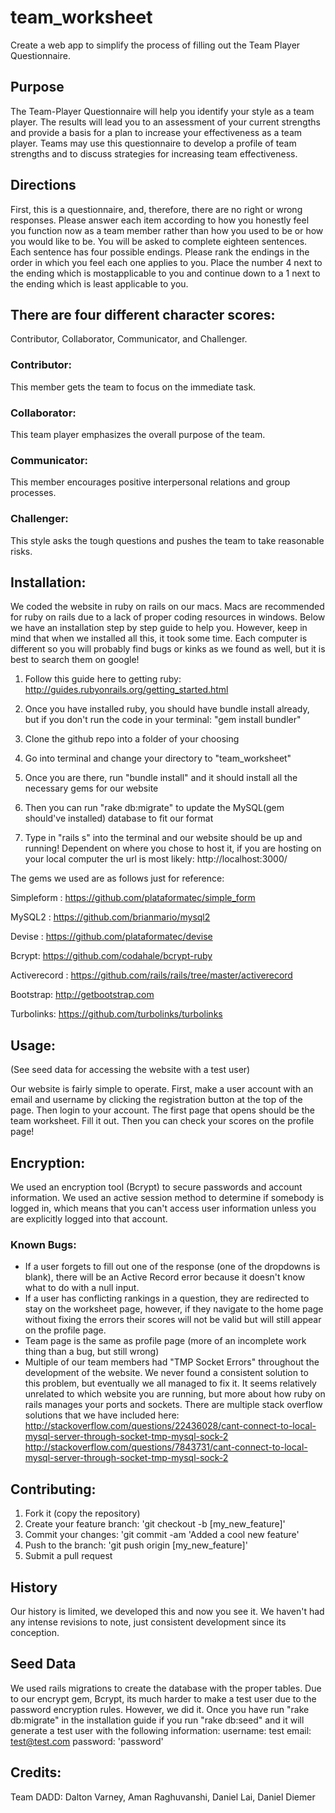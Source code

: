 # team_worksheet

Create a web app to simplify the process of filling out the Team Player Questionnaire. 


## Purpose

The Team-Player Questionnaire will help you identify your style as a team player. The results will lead you to an assessment of your current strengths and provide a basis for a plan to increase your effectiveness as a team player. Teams may use this questionnaire to develop a profile of team strengths and to discuss strategies for increasing team effectiveness.

## Directions

First, this is a questionnaire, and, therefore, there are no right or wrong responses. Please answer each item according to how you honestly feel you function now as a team member rather than how you used to be or how you would like to be.   You will be asked to complete eighteen sentences. Each sentence has four possible endings. Please rank the endings in the order in which you feel each one applies to you. Place the number 4 next to the ending which is mostapplicable to you and continue down to a 1 next to the ending which is least
applicable to you.

## There are four different character scores: 
Contributor, Collaborator, Communicator, and Challenger.

### Contributor: 
This member gets the team to focus on the immediate task.

### Collaborator:
This team player emphasizes the overall purpose of the team.

### Communicator:
This member encourages positive interpersonal relations and group processes.

### Challenger:
This style asks the tough questions and pushes the team to take reasonable risks.


## Installation:
We coded the website in ruby on rails on our macs. Macs are recommended for ruby on rails due to a lack of proper coding resources in windows. Below we have an installation step by step guide to help you. However, keep in mind that when we installed all this, it took some time. Each computer is different so you will probably find bugs or kinks as we found as well, but it is best to search them on google!

1. Follow this guide here to getting ruby: http://guides.rubyonrails.org/getting_started.html

2. Once you have installed ruby, you should have bundle install already, but if you don't run the code in your terminal: 
"gem install bundler"

3. Clone the github repo into a folder of your choosing

4. Go into terminal and change your directory to "team_worksheet"

5. Once you are there, run "bundle install" and it should install all the necessary gems for our website

6. Then you can run "rake db:migrate" to update the MySQL(gem should've installed) database to fit our format

7. Type in "rails s" into the terminal and our website should be up and running! Dependent on where you chose to host it, if you are hosting on your local computer the url is most likely: http://localhost:3000/



The gems we used are as follows just for reference:

Simpleform : 
https://github.com/plataformatec/simple_form

MySQL2 : 
https://github.com/brianmario/mysql2

Devise :
https://github.com/plataformatec/devise

Bcrypt:
https://github.com/codahale/bcrypt-ruby

Activerecord :
https://github.com/rails/rails/tree/master/activerecord

Bootstrap:
http://getbootstrap.com

Turbolinks:
https://github.com/turbolinks/turbolinks


## Usage:
(See seed data for accessing the website with a test user)

Our website is fairly simple to operate. First, make a user account with an email and username by clicking the registration button at the top of the page. Then login to your account. The first page that opens should be the team worksheet. Fill it out. Then you can check your scores on the profile page!

## Encryption:
We used an encryption tool (Bcrypt) to secure passwords and account information. We used an active session method to determine if somebody is logged in, which means that you can't access user information unless you are explicitly logged into that account. 

### Known Bugs:
- If a user forgets to fill out one of the response (one of the dropdowns is blank), there will be an Active Record error because it doesn't know what to do with a null input.
- If a user has conflicting rankings in a question, they are redirected to stay on the worksheet page, however, if they navigate to the home page without fixing the errors their scores will not be valid but will still appear on the profile page.
- Team page is the same as profile page (more of an incomplete work thing than a bug, but still wrong)
- Multiple of our team members had "TMP Socket Errors" throughout the development of the website. We never found a consistent solution to this problem, but eventually we all managed to fix it. It seems relatively unrelated to which website you are running, but more about how ruby on rails manages your ports and sockets. There are multiple stack overflow solutions that we have included here:
http://stackoverflow.com/questions/22436028/cant-connect-to-local-mysql-server-through-socket-tmp-mysql-sock-2
http://stackoverflow.com/questions/7843731/cant-connect-to-local-mysql-server-through-socket-tmp-mysql-sock-2

## Contributing:
1. Fork it (copy the repository)
2. Create your feature branch: 'git checkout -b [my_new_feature]'
3. Commit your changes: 'git commit -am 'Added a cool new feature'
4. Push to the branch: 'git push origin [my_new_feature]'
5. Submit a pull request

## History
Our history is limited, we developed this and now you see it. We haven't had any intense revisions to note, just consistent development since its conception.

## Seed Data
We used rails migrations to create the database with the proper tables. Due to our encrypt gem, Bcrypt, its much harder to make a test user due to the password encryption rules. However, we did it. Once you have run "rake db:migrate" in the installation guide if you run "rake db:seed" and it will generate a test user with the following information:
username: test
email: test@test.com
password: 'password'

## Credits:
Team DADD: Dalton Varney, Aman Raghuvanshi, Daniel Lai, Daniel Diemer

